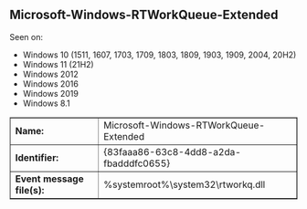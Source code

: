 ## Microsoft-Windows-RTWorkQueue-Extended

Seen on:
* Windows 10 (1511, 1607, 1703, 1709, 1803, 1809, 1903, 1909, 2004, 20H2)
* Windows 11 (21H2)
* Windows 2012
* Windows 2016
* Windows 2019
* Windows 8.1

<table border="1" class="docutils">
  <tbody>
    <tr>
      <td><b>Name:</b></td>
      <td>Microsoft-Windows-RTWorkQueue-Extended</td>
    </tr>
    <tr>
      <td><b>Identifier:</b></td>
      <td>{83faaa86-63c8-4dd8-a2da-fbadddfc0655}</td>
    </tr>
    <tr>
      <td><b>Event message file(s):</b></td>
      <td>%systemroot%\system32\rtworkq.dll</td>
    </tr>
  </tbody>
</table>

&nbsp;

